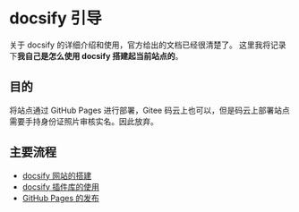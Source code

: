 # docsify 引导

关于 docsify 的详细介绍和使用，官方给出的文档已经很清楚了。
这里我将记录下**我自己是怎么使用 docsify 搭建起当前站点的**。

## 目的
将站点通过 GitHub Pages 进行部署，Gitee 码云上也可以，但是码云上部署站点需要手持身份证照片审核实名。因此放弃。

## 主要流程
* [docsify 网站的搭建](/md/Docsify引导/1.docsify网页的搭建.md)
* [docsify 插件库的使用](/md/Docsify引导/2.docsify插件库的使用.md)
* [GitHub Pages 的发布](/md/Docsify引导/3.GitHubPages的发布.md)

